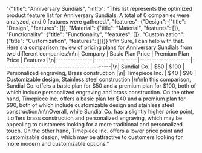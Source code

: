 "{\"title\": \"Anniversary Sundials\", \"intro\": \"This list represents the optimized product feature list for Anniversary Sundials. A total of 0 companies were analyzed, and 0 features were gathered.\", \"features\": {\"Design\": {\"title\": \"Design\", \"features\": []}, \"Material\": {\"title\": \"Material\", \"features\": []}, \"Functionality\": {\"title\": \"Functionality\", \"features\": []}, \"Customization\": {\"title\": \"Customization\", \"features\": []}}} \n\n Sure, I can help with that. Here's a comparison review of pricing plans for Anniversary Sundials from two different companies:\n\n| Company       | Basic Plan Price | Premium Plan Price | Features                                   |\n|---------------|------------------|---------------------|--------------------------------------------|\n| Sundial Co.   | $50              | $100                | Personalized engraving, Brass construction |\n| Timepiece Inc. | $40              | $90                 | Customizable design, Stainless steel construction |\n\nIn this comparison, Sundial Co. offers a basic plan for $50 and a premium plan for $100, both of which include personalized engraving and brass construction. On the other hand, Timepiece Inc. offers a basic plan for $40 and a premium plan for $90, both of which include customizable design and stainless steel construction.\n\nOverall, while Sundial Co. has a slightly higher price point, it offers brass construction and personalized engraving, which may be appealing to customers looking for a more traditional and personalized touch. On the other hand, Timepiece Inc. offers a lower price point and customizable design, which may be attractive to customers looking for more modern and customizable options."
